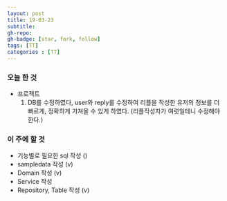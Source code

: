 ```yaml
---
layout: post
title: 19-03-23
subtitle: 
gh-repo: 
gh-badge: [star, fork, follow]
tags: [TT]
categories : [TT]
---
```


### 오늘 한 것 

* 프로젝트
    1. DB를 수정하였다, user와 reply를 수정하여 리플을 작성한 유저의 정보를 더 빠르게, 정확하게 가져올 수 있게 하였다. (리플작성자가 여럿일테니 수정해야한다.)

### 이 주에 할 것
 - 기능별로 필요한 sql 작성 ()
 - sampledata 작성 (v)
 - Domain 작성  (v)
 - Service 작성 
 - Repository, Table 작성 (v)
